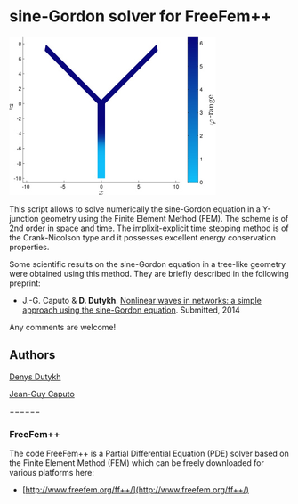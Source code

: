 sine-Gordon solver for FreeFem++
======

![sine-Gordon kink](/pic/Sol0_2D.jpg)

This script allows to solve numerically the sine-Gordon equation in a Y-junction geometry using the Finite Element Method (FEM). The scheme is of 2nd order in space and time. The implixit-explicit time stepping method is of the Crank-Nicolson type and it possesses excellent energy conservation properties.

Some scientific results on the sine-Gordon equation in a tree-like geometry were obtained using this method. They are briefly described in the following preprint:

* J.-G. Caputo & **D. Dutykh**. [Nonlinear waves in networks: a simple approach using the sine-Gordon equation](http://hal.archives-ouvertes.fr/hal-00951705/). Submitted, 2014

Any comments are welcome!

## Authors
  
[Denys Dutykh](http://www.denys-dutykh.com/)

[Jean-Guy Caputo](http://lmi.insa-rouen.fr/membres/20-caputo.html)

======

### FreeFem++

The code FreeFem++ is a Partial Differential Equation (PDE) solver based on the Finite Element Method (FEM) which can be freely downloaded for various platforms here:  

* [http://www.freefem.org/ff++/](http://www.freefem.org/ff++/)
